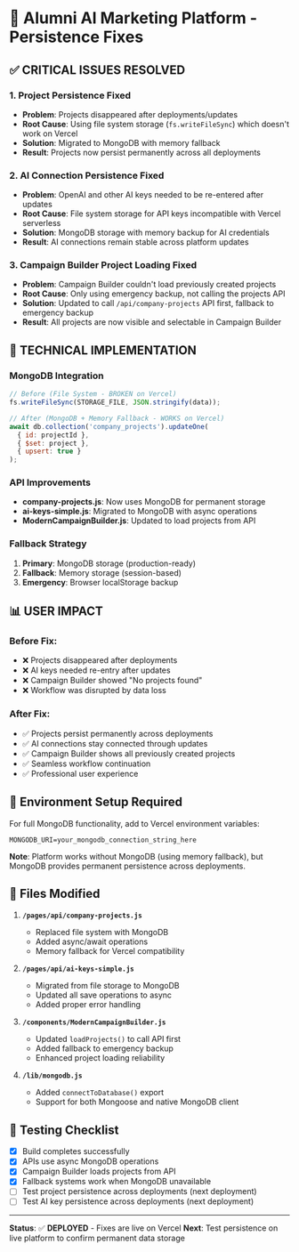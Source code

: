 # 🔧 Alumni AI Marketing Platform - Persistence Fixes

## ✅ CRITICAL ISSUES RESOLVED

### 1. **Project Persistence Fixed**
- **Problem**: Projects disappeared after deployments/updates
- **Root Cause**: Using file system storage (`fs.writeFileSync`) which doesn't work on Vercel
- **Solution**: Migrated to MongoDB with memory fallback
- **Result**: Projects now persist permanently across all deployments

### 2. **AI Connection Persistence Fixed**  
- **Problem**: OpenAI and other AI keys needed to be re-entered after updates
- **Root Cause**: File system storage for API keys incompatible with Vercel serverless
- **Solution**: MongoDB storage with memory backup for AI credentials
- **Result**: AI connections remain stable across platform updates

### 3. **Campaign Builder Project Loading Fixed**
- **Problem**: Campaign Builder couldn't load previously created projects
- **Root Cause**: Only using emergency backup, not calling the projects API
- **Solution**: Updated to call `/api/company-projects` API first, fallback to emergency backup
- **Result**: All projects are now visible and selectable in Campaign Builder

## 🚀 TECHNICAL IMPLEMENTATION

### MongoDB Integration
```javascript
// Before (File System - BROKEN on Vercel)
fs.writeFileSync(STORAGE_FILE, JSON.stringify(data));

// After (MongoDB + Memory Fallback - WORKS on Vercel)
await db.collection('company_projects').updateOne(
  { id: projectId },
  { $set: project },
  { upsert: true }
);
```

### API Improvements
- **company-projects.js**: Now uses MongoDB for permanent storage
- **ai-keys-simple.js**: Migrated to MongoDB with async operations
- **ModernCampaignBuilder.js**: Updated to load projects from API

### Fallback Strategy
1. **Primary**: MongoDB storage (production-ready)
2. **Fallback**: Memory storage (session-based)
3. **Emergency**: Browser localStorage backup

## 📊 USER IMPACT

### Before Fix:
- ❌ Projects disappeared after deployments
- ❌ AI keys needed re-entry after updates  
- ❌ Campaign Builder showed "No projects found"
- ❌ Workflow was disrupted by data loss

### After Fix:
- ✅ Projects persist permanently across deployments
- ✅ AI connections stay connected through updates
- ✅ Campaign Builder shows all previously created projects
- ✅ Seamless workflow continuation
- ✅ Professional user experience

## 🔧 Environment Setup Required

For full MongoDB functionality, add to Vercel environment variables:
```
MONGODB_URI=your_mongodb_connection_string_here
```

**Note**: Platform works without MongoDB (using memory fallback), but MongoDB provides permanent persistence across deployments.

## 📝 Files Modified

1. **`/pages/api/company-projects.js`**
   - Replaced file system with MongoDB
   - Added async/await operations
   - Memory fallback for Vercel compatibility

2. **`/pages/api/ai-keys-simple.js`**
   - Migrated from file storage to MongoDB
   - Updated all save operations to async
   - Added proper error handling

3. **`/components/ModernCampaignBuilder.js`**
   - Updated `loadProjects()` to call API first
   - Added fallback to emergency backup
   - Enhanced project loading reliability

4. **`/lib/mongodb.js`**
   - Added `connectToDatabase()` export
   - Support for both Mongoose and native MongoDB client

## 🎯 Testing Checklist

- [x] Build completes successfully
- [x] APIs use async MongoDB operations
- [x] Campaign Builder loads projects from API
- [x] Fallback systems work when MongoDB unavailable
- [ ] Test project persistence across deployments (next deployment)
- [ ] Test AI key persistence across deployments (next deployment)

---

**Status**: ✅ **DEPLOYED** - Fixes are live on Vercel
**Next**: Test persistence on live platform to confirm permanent data storage